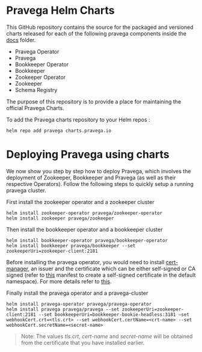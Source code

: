 # Pravega Helm Charts

This GitHub repository contains the source for the packaged and versioned charts released for each of the following pravega components inside the [docs](docs/) folder.
- Pravega Operator
- Pravega
- Bookkeeper Operator
- Bookkeeper
- Zookeeper Operator
- Zookeeper
- Schema Registry

The purpose of this repository is to provide a place for maintaining the official Pravega Charts.

To add the Pravega charts repository to your Helm repos :
```
helm repo add pravega charts.pravega.io
```

# Deploying Pravega using charts

We now show you step by step how to deploy Pravega, which involves the deployment of Zookeeper, Bookkeeper and Pravega (as well as their respective Operators).
Follow the following steps to quickly setup a running pravega cluster.

First install the zookeeper operator and a zookeeper cluster
```
helm install zookeeper-operator pravega/zookeeper-operator
helm install zookeeper pravega/zookeeper
```

Then install the bookkeeper operator and a bookkeeper cluster
```
helm install bookkeeper-operator pravega/bookkeeper-operator
helm install bookkeeper pravega/bookkeeper --set zookeeperUri=zookeeper-client:2181
```

Before installing the pravega operator, you would need to install [cert-manager](https://cert-manager.io/docs/installation/kubernetes/), an issuer and the certificate which can be either self-signed or CA signed (refer to [this](https://github.com/pravega/pravega-operator/blob/master/deploy/certificate.yaml) manifest to create a self-signed certificate in the default namespace). For more details refer to [this](https://github.com/pravega/pravega-operator/tree/master/charts/pravega-operator#prerequisites).

Finally install the pravega operator and a pravega-cluster
```
helm install pravega-operator pravega/pravega-operator
helm install pravega pravega/pravega --set zookeeperUri=zookeeper-client:2181 --set bookkeeperUri=bookkeeper-bookie-headless:3181 –set webhookCert.crt=<tls.crt> --set webhookCert.certName=<crt-name> --set webhookCert.secretName=<secret-name>
```
> Note: The values *tls.crt*, *cert-name* and *secret-name* will be obtained from the certificate that you have installed earlier.
